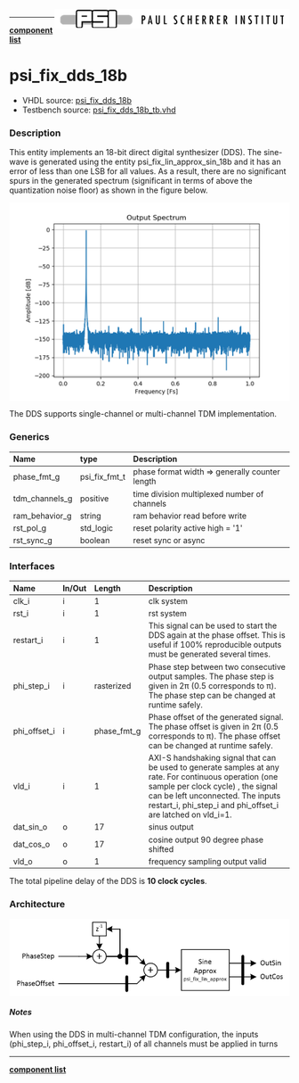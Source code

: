 <img align="right" src="../doc/psi_logo.png">

***

[**component list**](index.md)

# psi_fix_dds_18b
 - VHDL source: [psi_fix_dds_18b](../hdl/psi_fix_dds_18b.vhd)
 - Testbench source: [psi_fix_dds_18b_tb.vhd](../testbench/psi_fix_dds_18b_tb/psi_fix_dds_18b_tb.vhd)

### Description

This entity implements an 18-bit direct digital synthesizer (DDS). The sine-wave is generated using the entity psi_fix_lin_approx_sin_18b and it has an error of less than one LSB for all values. As a result, there are no significant spurs in the generated spectrum (significant in terms of above the quantization noise floor) as shown in the figure below.

<img align="center" src="psi_fix_dds_18b_a.png">

 The DDS supports single-channel or multi-channel TDM implementation.


### Generics
| Name           | type          | Description                                    |
|:---------------|:--------------|:-----------------------------------------------|
| phase_fmt_g    | psi_fix_fmt_t | phase format width => generally counter length |
| tdm_channels_g | positive      | time division multiplexed number of channels   |
| ram_behavior_g | string        | ram behavior read before write                 |
| rst_pol_g      | std_logic     | reset polarity active high = '1'               |
| rst_sync_g     | boolean       | reset sync or async                            |

### Interfaces
| Name         | In/Out   | Length       | Description                                       |
|:-------------|:---------|:-------------|:--------------------------------------------------|
| clk_i        | i        | 1            | clk system                                        |
| rst_i        | i        | 1            | rst system                                        |
|restart_i   | i  | 1  | This signal can be used to start the DDS again at the phase offset. This is useful if 100% reproducible outputs must be generated several times.  |
| phi_step_i   | i        | rasterized   | Phase step between two consecutive output samples. The phase step is given in 2π (0.5 corresponds to π). The phase step can be changed at runtime safely. |
| phi_offset_i | i        | phase_fmt_g  | Phase offset of the generated signal. The phase offset is given in 2π (0.5 corresponds to π). The phase offset can be changed at runtime safely.                                      |
|vld_i   | i  | 1  | AXI-S handshaking signal that can be used to generate samples at any rate. For continuous operation (one sample per clock cycle) , the signal can be left unconnected. The inputs restart_i, phi_step_i and phi_offset_i are latched on vld_i=1.
| dat_sin_o    | o        | 17           | sinus output                                      |
| dat_cos_o    | o        | 17           | cosine output 90 degree phase shifted             |
| vld_o        | o        | 1            | frequency sampling output valid                   |

The total pipeline delay of the DDS is **10 clock cycles**.

### Architecture
<img align="center" src="psi_fix_dds_18b_b.png">

##### Notes

When using the DDS in multi-channel TDM configuration, the inputs (phi_step_i, phi_offset_i, restart_i) of all channels must be applied in turns

---
[**component list**](index.md)
